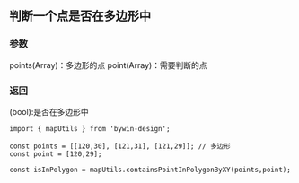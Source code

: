 ## 判断一个点是否在多边形中

### 参数
 points(Array)：多边形的点
 point(Array)：需要判断的点

### 返回
 (bool):是否在多边形中
```
import { mapUtils } from 'bywin-design';

const points = [[120,30], [121,31], [121,29]]; // 多边形
const point = [120,29];

const isInPolygon = mapUtils.containsPointInPolygonByXY(points,point);
```